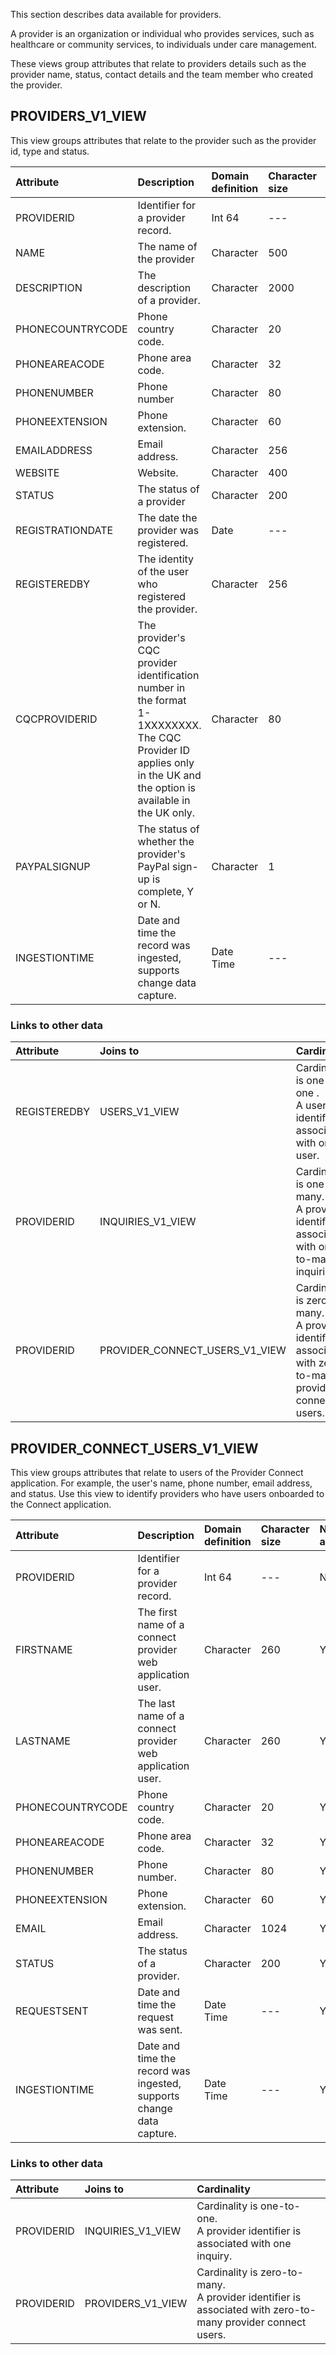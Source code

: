 

This section describes data available for providers.

A provider is an organization or individual who provides services, such as healthcare or community services, to individuals under care management.

These views group attributes that relate to providers details such as the provider name, status, contact details and the team member who created the provider.

## PROVIDERS_V1_VIEW

This view groups attributes that relate to the provider such as the provider id, type and status.

| Attribute        | Description                                                                                                                                                         | Domain definition | Character size | Nulls allowed |
|:-----------------|:--------------------------------------------------------------------------------------------------------------------------------------------------------------------|:------------------|:---------------|:--------------|
| PROVIDERID       | Identifier for a provider record.                                                                                                                                   | Int 64            | ---            | NO            |
| NAME             | The name of the provider                                                                                                                                            | Character         | 500            | YES           |
| DESCRIPTION      | The description of a provider.                                                                                                                                      | Character         | 2000           | YES           |
| PHONECOUNTRYCODE | Phone country code.                                                                                                                                                 | Character         | 20             | YES           |
| PHONEAREACODE    | Phone area code.                                                                                                                                                    | Character         | 32             | YES           |
| PHONENUMBER      | Phone number                                                                                                                                                        | Character         | 80             | YES           |
| PHONEEXTENSION   | Phone extension.                                                                                                                                                    | Character         | 60             | YES           |
| EMAILADDRESS     | Email address.                                                                                                                                                      | Character         | 256            | YES           |
| WEBSITE          | Website.                                                                                                                                                            | Character         | 400            | YES           |
| STATUS           | The status of a provider                                                                                                                                            | Character         | 200            | YES           |
| REGISTRATIONDATE | The date the provider was registered.                                                                                                                               | Date              | ---            | NO            |
| REGISTEREDBY     | The identity of the user who registered the provider.                                                                                                               | Character         | 256            | NO            |
| CQCPROVIDERID    | The provider's CQC provider identification number in the format 1-1XXXXXXXX. The CQC Provider ID applies only in the UK and the option is available in the UK only. | Character         | 80             | YES           |
| PAYPALSIGNUP     | The status of whether the provider's PayPal sign-up is complete, Y or N.                                                                                            | Character         | 1              | NO            |
| INGESTIONTIME    | Date and time the record was ingested, supports change data capture.                                                                                                | Date Time         | ---            | YES           |

### Links to other data

| Attribute    | Joins to                       | Cardinality                                                                                                      |
|:-------------|:-------------------------------|:-----------------------------------------------------------------------------------------------------------------|
| REGISTEREDBY | USERS_V1_VIEW                  | Cardinality is one-to-one .<br />  A user identifier is associated with one user.                                |
| PROVIDERID   | INQUIRIES_V1_VIEW              | Cardinality is one-to-many. <br/> A provider identifier is associated with one-to-many inquiries.                |
| PROVIDERID   | PROVIDER_CONNECT_USERS_V1_VIEW | Cardinality is zero-to-many. <br/> A provider identifier is associated with zero-to-many provider connect users. |


## PROVIDER_CONNECT_USERS_V1_VIEW

This view groups attributes that relate to users of the Provider Connect application. For example, the user's name, phone number, email address, and status. Use this view to identify providers who have users onboarded to the Connect application.

| Attribute        | Description                                                          | Domain definition | Character size | Nulls allowed |
|:-----------------|:---------------------------------------------------------------------|:------------------|:---------------|:--------------|
| PROVIDERID       | Identifier for a provider record.                                    | Int 64            | ---            | NO            |
| FIRSTNAME        | The first name of a connect provider web application user.           | Character         | 260            | YES           |
| LASTNAME         | The last name of a connect provider web application user.            | Character         | 260            | YES           |
| PHONECOUNTRYCODE | Phone country code.                                                  | Character         | 20             | YES           |
| PHONEAREACODE    | Phone area code.                                                     | Character         | 32             | YES           |
| PHONENUMBER      | Phone number.                                                        | Character         | 80             | YES           |
| PHONEEXTENSION   | Phone extension.                                                     | Character         | 60             | YES           |
| EMAIL            | Email address.                                                       | Character         | 1024           | YES           |
| STATUS           | The status of a provider.                                            | Character         | 200            | YES           |
| REQUESTSENT      | Date and time the request was sent.                                  | Date Time         | ---            | YES           |
| INGESTIONTIME    | Date and time the record was ingested, supports change data capture. | Date Time         | ---            | YES           |


### Links to other data

| Attribute  | Joins to          | Cardinality                                                                                                      |
|:-----------|:------------------|:-----------------------------------------------------------------------------------------------------------------|
| PROVIDERID | INQUIRIES_V1_VIEW | Cardinality is one-to-one. <br/> A provider identifier is associated with one inquiry.                           |
| PROVIDERID | PROVIDERS_V1_VIEW | Cardinality is zero-to-many. <br/> A provider identifier is associated with zero-to-many provider connect users. |

